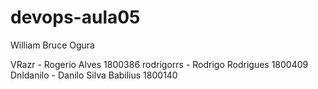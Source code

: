 # devops-aula05

William Bruce Ogura

VRazr - Rogerio Alves 1800386
rodrigorrs - Rodrigo Rodrigues 1800409
Dnldanilo - Danilo Silva Babilius 1800140